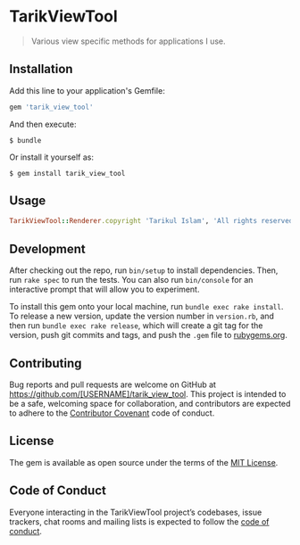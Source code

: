 # TarikViewTool

> Various view specific methods for applications I use.

## Installation

Add this line to your application's Gemfile:

```ruby
gem 'tarik_view_tool'
```

And then execute:

    $ bundle

Or install it yourself as:

    $ gem install tarik_view_tool

## Usage

```ruby
TarikViewTool::Renderer.copyright 'Tarikul Islam', 'All rights reserved'
```

## Development

After checking out the repo, run `bin/setup` to install dependencies. Then, run `rake spec` to run the tests. You can also run `bin/console` for an interactive prompt that will allow you to experiment.

To install this gem onto your local machine, run `bundle exec rake install`. To release a new version, update the version number in `version.rb`, and then run `bundle exec rake release`, which will create a git tag for the version, push git commits and tags, and push the `.gem` file to [rubygems.org](https://rubygems.org).

## Contributing

Bug reports and pull requests are welcome on GitHub at https://github.com/[USERNAME]/tarik_view_tool. This project is intended to be a safe, welcoming space for collaboration, and contributors are expected to adhere to the [Contributor Covenant](http://contributor-covenant.org) code of conduct.

## License

The gem is available as open source under the terms of the [MIT License](http://opensource.org/licenses/MIT).

## Code of Conduct

Everyone interacting in the TarikViewTool project’s codebases, issue trackers, chat rooms and mailing lists is expected to follow the [code of conduct](https://github.com/[USERNAME]/tarik_view_tool/blob/master/CODE_OF_CONDUCT.md).
